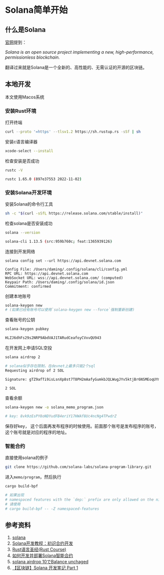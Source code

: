 # Solana简单开始

## 什么是Solana

[官网](https://docs.solana.com/introduction)提到：

*Solana is an open source project implementing a new, high-performance, permissionless blockchain.*

 翻译过来就是Solana是一个全新的、高性能的、无需认证的开源的区块链。

 ## 本地开发

 本文使用Macos系统

 ### 安装Rust环境

 打开终端

```bash
curl --proto '=https' --tlsv1.2 https://sh.rustup.rs -sSf | sh
```

安装c语言编译器

```bash
xcode-select --install
```

检查安装是否成功

```bash
rustc -V

rustc 1.65.0 (897e37553 2022-11-02)
```

### 安装Solana开发环境

安装Solana的命令行工具

```bash
sh -c "$(curl -sSfL https://release.solana.com/stable/install)"
```

检查solana是否安装成功

```bash
solana --version

solana-cli 1.13.5 (src:959b760c; feat:1365939126)
```

连接到开发网络

```
solana config set --url https://api.devnet.solana.com

Config File: /Users/daming/.config/solana/cli/config.yml
RPC URL: https://api.devnet.solana.com 
WebSocket URL: wss://api.devnet.solana.com/ (computed)
Keypair Path: /Users/daming/.config/solana/id.json 
Commitment: confirmed 
```

创建本地账号

```bash
solana-keygen new
# (如果已经有账号可以使用`solana-keygen new --force`强制重新创建)
```

查看账号的公钥

```bash
solana-keygen pubkey 

HLZJ6dhFs29s2NRP9AbdVAJ1TARudCeafoyCVxvQU943
```

在开发网上申请SQL空投

```bash
solana airdrop 2

# solana似乎存在限制，在devnet上最多只能2个sql
Requesting airdrop of 2 SOL

Signature: gTZ9afTi9isLsnXp8st7T8PH2mAafyGumkbJQLWugJYv5ktjBr6NSMEoqUYmECgrdrgEgqVeJYHNUnFG77DQmyL

2 SOL
```

查看余额

```bash
solana-keygen new -o solana_memo_program.json

# key: 8vk9zEsPY8oNDYudFB4eriY17HWAf8Uc4ncNg4TPwdrZ
```

保存好key， 这个后面再发布程序的时候使用。前面那个账号是发布程序的账号，这个账号就是对应的程序的地址。


### 智能合约

直接使用solana的例子

```bash
git clone https://github.com/solana-labs/solana-program-library.git
```

进入`memo/program`，然后执行

```bash
cargo build-bpf

# 如果出现
# namespaced features with the `dep:` prefix are only allowed on the nightly channel and requires the `-Z namespaced-features` flag on the command-line
# 请使用
# cargo build-bpf -- -Z namespaced-features
```

 ## 参考资料

 1. [solana](https://docs.solana.com/)
 2. [Solana开发教程：初识合约开发](https://solongwallet.medium.com/solana%E6%99%BA%E8%83%BD%E5%90%88%E7%BA%A6%E5%BC%80%E5%8F%91-%E5%BC%80%E5%8F%91%E5%B7%A5%E5%85%B7%E9%93%BE-121ed91acca1)
 3. [Rust语言圣经(Rust Course)](https://course.rs/about-book.html)
 4. [如何开发并部署Solana智能合约](https://blog.chain.link/how-to-build-and-deploy-a-solana-smart-contract-zh/)
 5. [solana airdrop 10でBalance unchaged](https://blog.tanebox.com/archives/1615/)
 6. [【区块链】Solana 开发笔记 Part 1](https://rustmagazine.github.io/rust_magazine_2021/chapter_10/solana-learn-part1.html)